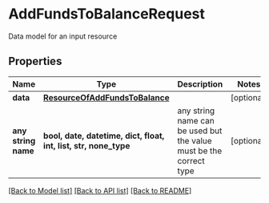 # AddFundsToBalanceRequest

Data model for an input resource

## Properties
Name | Type | Description | Notes
------------ | ------------- | ------------- | -------------
**data** | [**ResourceOfAddFundsToBalance**](ResourceOfAddFundsToBalance.md) |  | [optional] 
**any string name** | **bool, date, datetime, dict, float, int, list, str, none_type** | any string name can be used but the value must be the correct type | [optional]

[[Back to Model list]](../README.md#documentation-for-models) [[Back to API list]](../README.md#documentation-for-api-endpoints) [[Back to README]](../README.md)


